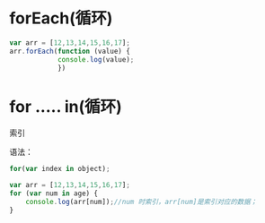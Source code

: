 # forEach(循环)

```javascript
var arr = [12,13,14,15,16,17];
arr.forEach(function (value) {
            console.log(value);
            })
```

# for    .....   in(循环)

索引

语法：

```javascript
for(var index in object);
```

```javascript
var arr = [12,13,14,15,16,17];
for (var num in age) {
	console.log(arr[num]);//num 时索引，arr[num]是索引对应的数据；
}
```

